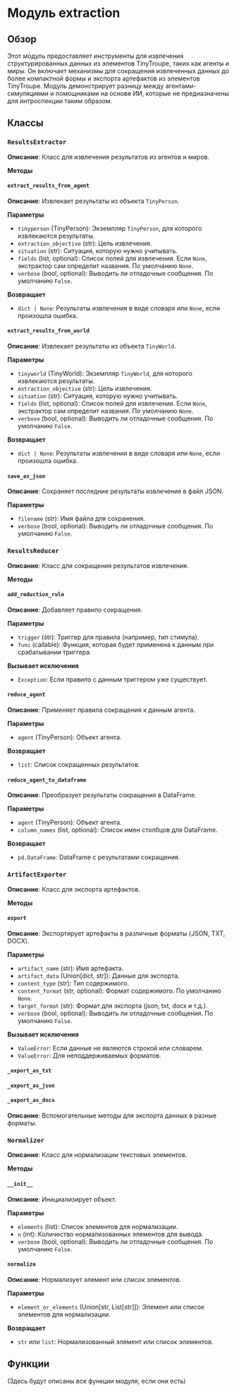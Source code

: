# Модуль extraction

## Обзор

Этот модуль предоставляет инструменты для извлечения структурированных данных из элементов TinyTroupe, таких как агенты и миры. Он включает механизмы для сокращения извлеченных данных до более компактной формы и экспорта артефактов из элементов TinyTroupe.  Модуль демонстрирует разницу между агентами-симуляциями и помощниками на основе ИИ, которые не предназначены для интроспекции таким образом.

## Классы

### `ResultsExtractor`

**Описание**: Класс для извлечения результатов из агентов и миров.

**Методы**

#### `extract_results_from_agent`

**Описание**: Извлекает результаты из объекта `TinyPerson`.

**Параметры**
- `tinyperson` (TinyPerson): Экземпляр `TinyPerson`, для которого извлекаются результаты.
- `extraction_objective` (str): Цель извлечения.
- `situation` (str): Ситуация, которую нужно учитывать.
- `fields` (list, optional): Список полей для извлечения. Если `None`, экстрактор сам определит названия. По умолчанию `None`.
- `verbose` (bool, optional): Выводить ли отладочные сообщения. По умолчанию `False`.

**Возвращает**
- `dict | None`: Результаты извлечения в виде словаря или `None`, если произошла ошибка.

#### `extract_results_from_world`

**Описание**: Извлекает результаты из объекта `TinyWorld`.

**Параметры**
- `tinyworld` (TinyWorld): Экземпляр `TinyWorld`, для которого извлекаются результаты.
- `extraction_objective` (str): Цель извлечения.
- `situation` (str): Ситуация, которую нужно учитывать.
- `fields` (list, optional): Список полей для извлечения. Если `None`, экстрактор сам определит названия. По умолчанию `None`.
- `verbose` (bool, optional): Выводить ли отладочные сообщения. По умолчанию `False`.

**Возвращает**
- `dict | None`: Результаты извлечения в виде словаря или `None`, если произошла ошибка.

#### `save_as_json`

**Описание**: Сохраняет последние результаты извлечения в файл JSON.

**Параметры**
- `filename` (str): Имя файла для сохранения.
- `verbose` (bool, optional): Выводить ли отладочные сообщения. По умолчанию `False`.


### `ResultsReducer`

**Описание**: Класс для сокращения результатов извлечения.

**Методы**

#### `add_reduction_rule`

**Описание**: Добавляет правило сокращения.

**Параметры**
- `trigger` (str): Триггер для правила (например, тип стимула).
- `func` (callable): Функция, которая будет применена к данным при срабатывании триггера.

**Вызывает исключения**
- `Exception`: Если правило с данным триггером уже существует.

#### `reduce_agent`

**Описание**: Применяет правила сокращения к данным агента.

**Параметры**
- `agent` (TinyPerson): Объект агента.

**Возвращает**
- `list`: Список сокращенных результатов.

#### `reduce_agent_to_dataframe`

**Описание**: Преобразует результаты сокращения в DataFrame.

**Параметры**
- `agent` (TinyPerson): Объект агента.
- `column_names` (list, optional): Список имен столбцов для DataFrame.

**Возвращает**
- `pd.DataFrame`: DataFrame с результатами сокращения.


### `ArtifactExporter`

**Описание**: Класс для экспорта артефактов.

**Методы**

#### `export`

**Описание**: Экспортирует артефакты в различные форматы (JSON, TXT, DOCX).

**Параметры**
- `artifact_name` (str): Имя артефакта.
- `artifact_data` (Union[dict, str]): Данные для экспорта.
- `content_type` (str): Тип содержимого.
- `content_format` (str, optional): Формат содержимого. По умолчанию `None`.
- `target_format` (str): Формат для экспорта (json, txt, docx и т.д.).
- `verbose` (bool, optional): Выводить ли отладочные сообщения. По умолчанию `False`.

**Вызывает исключения**
- `ValueError`: Если данные не являются строкой или словарем.
- `ValueError`: Для неподдерживаемых форматов.

#### `_export_as_txt`

#### `_export_as_json`

#### `_export_as_docx`

**Описание**: Вспомогательные методы для экспорта данных в разные форматы.


### `Normalizer`

**Описание**: Класс для нормализации текстовых элементов.

**Методы**

#### `__init__`

**Описание**: Инициализирует объект.

**Параметры**
- `elements` (list): Список элементов для нормализации.
- `n` (int): Количество нормализованных элементов для вывода.
- `verbose` (bool, optional): Выводить ли отладочные сообщения. По умолчанию `False`.


#### `normalize`

**Описание**: Нормализует элемент или список элементов.

**Параметры**
- `element_or_elements` (Union[str, List[str]]): Элемент или список элементов для нормализации.


**Возвращает**
- `str` или `list`: Нормализованный элемент или список элементов.


## Функции

(Здесь будут описаны все функции модуля, если они есть)

```